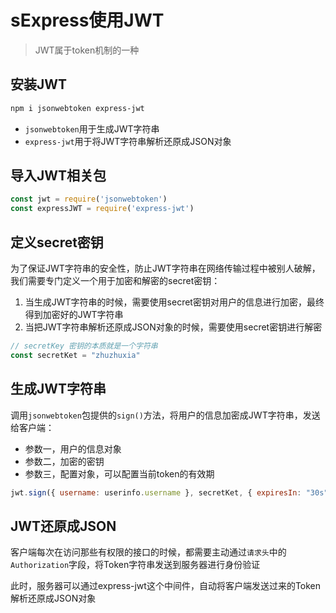 # sExpress使用JWT

> JWT属于token机制的一种

## 安装JWT

```sh
npm i jsonwebtoken express-jwt
```

- `jsonwebtoken`用于生成JWT字符串
- `express-jwt`用于将JWT字符串解析还原成JSON对象

## 导入JWT相关包

```js
const jwt = require('jsonwebtoken')
const expressJWT = require('express-jwt')
```

## 定义secret密钥

为了保证JWT字符串的安全性，防止JWT字符串在网络传输过程中被别人破解，我们需要专门定义一个用于加密和解密的secret密钥：

1. 当生成JWT字符串的时候，需要使用secret密钥对用户的信息进行加密，最终得到加密好的JWT字符串
2. 当把JWT字符串解析还原成JSON对象的时候，需要使用secret密钥进行解密

```js
// secretKey 密钥的本质就是一个字符串
const secretKet = "zhuzhuxia"
```

## 生成JWT字符串

调用`jsonwebtoken`包提供的`sign()`方法，将用户的信息加密成JWT字符串，发送给客户端：

-  参数一，用户的信息对象
- 参数二，加密的密钥
- 参数三，配置对象，可以配置当前token的有效期

```js
jwt.sign({ username: userinfo.username }, secretKet, { expiresIn: "30s" })
```

## JWT还原成JSON

客户端每次在访问那些有权限的接口的时候，都需要主动通过`请求头`中的`Authorization`字段，将Token字符串发送到服务器进行身份验证

此时，服务器可以通过express-jwt这个中间件，自动将客户端发送过来的Token解析还原成JSON对象

```

```

